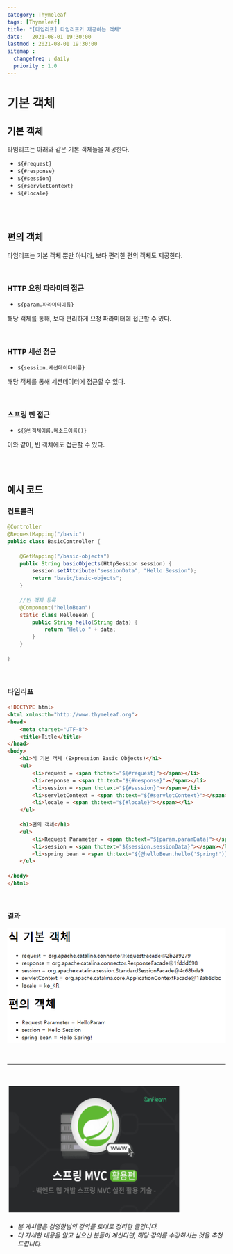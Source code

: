 ```yaml
---
category: Thymeleaf
tags: [Thymeleaf]
title: "[타임리프] 타임리프가 제공하는 객체"
date:   2021-08-01 19:30:00 
lastmod : 2021-08-01 19:30:00
sitemap :
  changefreq : daily
  priority : 1.0
---
```


# 기본 객체

## 기본 객체

타임리프는 아래와 같은 기본 객체들을 제공한다.

- `${#request}`
- `${#response}`
- `${#session}`
- `${#servletContext}`
- `${#locale}`

<br><br>

## 편의 객체

타임리프는 기본 객체 뿐만 아니라, 보다 편리한 편의 객체도 제공한다.

<br>

### HTTP 요청 파라미터 접근

- `${param.파라미터이름}`

해당 객체를 통해, 보다 편리하게 요청 파라미터에 접근할 수 있다.

<br>

### HTTP 세션 접근

- `${session.세션데이터이름}`

해당 객체를 통해 세션데이터에 접근할 수 있다.

<br>

### 스프링 빈 접근

- `${@빈객체이름.메소드이름()}`

이와 같이, 빈 객체에도 접근할 수 있다.

<br><br>

## 예시 코드

### 컨트롤러

```java
@Controller
@RequestMapping("/basic")
public class BasicController {

	@GetMapping("/basic-objects")
	public String basicObjects(HttpSession session) {
		session.setAttribute("sessionData", "Hello Session");
		return "basic/basic-objects";
	}

	//빈 객체 등록
	@Component("helloBean")
	static class HelloBean {
		public String hello(String data) {
			return "Hello " + data;
		}
	}
	
}
```

<br>

### 타임리프

```html
<!DOCTYPE html>
<html xmlns:th="http://www.thymeleaf.org">
<head>
	<meta charset="UTF-8">
	<title>Title</title>
</head>
<body>
	<h1>식 기본 객체 (Expression Basic Objects)</h1>
	<ul>
		<li>request = <span th:text="${#request}"></span></li>
		<li>response = <span th:text="${#response}"></span></li>
		<li>session = <span th:text="${#session}"></span></li>
		<li>servletContext = <span th:text="${#servletContext}"></span></li>
		<li>locale = <span th:text="${#locale}"></span></li>
	</ul>

	<h1>편의 객체</h1>
	<ul>
		<li>Request Parameter = <span th:text="${param.paramData}"></span></li>
		<li>session = <span th:text="${session.sessionData}"></span></li>
		<li>spring bean = <span th:text="${@helloBean.hello('Spring!')}"></span></li>
	</ul>

</body>
</html>
```

<br>

### 결과

![결과](/assets/img/2021-08-01-THYMELEAF_BasicObjects/Untitled%203.png)

<br>

---

<br>

<a href="https://inf.run/YPER"><img src="/assets/img/Inflearn_Spring_MVC2/logo.png" width="400px" height="300px"></a>

- *본 게시글은 김영한님의 강의를 토대로 정리한 글입니다.*
- *더 자세한 내용을 알고 싶으신 분들이 계신다면, 해당 강의를 수강하시는 것을 추천드립니다.*